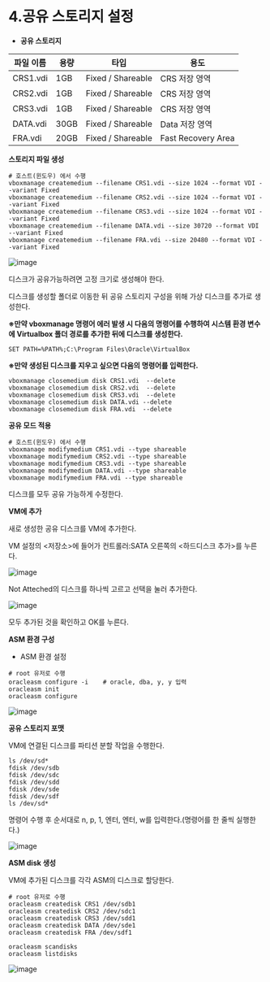 # 4.공유 스토리지 설정

- **공유 스토리지**

| 파일 이름 | 용량 | 타입 | 용도 |
| --- | --- | --- | --- |
| CRS1.vdi | 1GB | Fixed / Shareable | CRS 저장 영역 |
| CRS2.vdi | 1GB | Fixed / Shareable | CRS 저장 영역 |
| CRS3.vdi | 1GB | Fixed / Shareable | CRS 저장 영역 |
| DATA.vdi | 30GB | Fixed / Shareable | Data 저장 영역 |
| FRA.vdi | 20GB | Fixed / Shareable | Fast Recovery Area |

**스토리지 파일 생성**
```
# 호스트(윈도우) 에서 수행
vboxmanage createmedium --filename CRS1.vdi --size 1024 --format VDI --variant Fixed
vboxmanage createmedium --filename CRS2.vdi --size 1024 --format VDI --variant Fixed
vboxmanage createmedium --filename CRS3.vdi --size 1024 --format VDI --variant Fixed
vboxmanage createmedium --filename DATA.vdi --size 30720 --format VDI --variant Fixed
vboxmanage createmedium --filename FRA.vdi --size 20480 --format VDI --variant Fixed
```

![image](https://github.com/oraclejyp/19c_rac_inst/assets/133745372/94ff921a-9a6c-46e9-bd8c-d43cc4668d6c)

디스크가 공유가능하려면 고정 크기로 생성해야 한다.

디스크를 생성할 폴더로 이동한 뒤 공유 스토리지 구성을 위해 가상 디스크를 추가로 생성한다.

**※만약 vboxmanage 명령어 에러 발생 시 다음의 명령어를 수행하여 시스템 환경 변수에 Virtualbox 폴더 경로를 추가한 뒤에 디스크를 생성한다.**

```
SET PATH=%PATH%;C:\Program Files\Oracle\VirtualBox
```

**※만약 생성된 디스크를 지우고 싶으면 다음의 명령어를 입력한다.**
```
vboxmanage closemedium disk CRS1.vdi  --delete
vboxmanage closemedium disk CRS2.vdi  --delete
vboxmanage closemedium disk CRS3.vdi  --delete
vboxmanage closemedium disk DATA.vdi --delete
vboxmanage closemedium disk FRA.vdi  --delete
```

**공유 모드 적용**

```
# 호스트(윈도우) 에서 수행
vboxmanage modifymedium CRS1.vdi --type shareable
vboxmanage modifymedium CRS2.vdi --type shareable
vboxmanage modifymedium CRS3.vdi --type shareable
vboxmanage modifymedium DATA.vdi --type shareable
vboxmanage modifymedium FRA.vdi --type shareable
```

디스크를 모두 공유 가능하게 수정한다.

**VM에 추가**

새로 생성한 공유 디스크를 VM에 추가한다.

VM 설정의 <저장소>에 들어가 컨트롤러:SATA 오른쪽의 <하드디스크 추가>를 누른다.

![image](https://github.com/oraclejyp/19c_rac_inst/assets/133745372/8e6d8e03-619e-4329-96e3-cbe2c70a029e)

Not Atteched의 디스크를 하나씩 고르고 선택을 눌러 추가한다.

![image](https://github.com/oraclejyp/19c_rac_inst/assets/133745372/15520715-7623-4f7f-b59d-ba9835176cc7)

모두 추가된 것을 확인하고 OK를 누른다.

**ASM 환경 구성**

- ASM 환경 설정

```
# root 유저로 수행
oracleasm configure -i    # oracle, dba, y, y 입력
oracleasm init
oracleasm configure
```
![image](https://github.com/oraclejyp/19c_rac_inst/assets/133745372/0debecf6-ee03-4cc5-bde5-921f93b8c8ef)

**공유 스토리지 포맷**

VM에 연결된 디스크를 파티션 분할 작업을 수행한다.

```
ls /dev/sd*
fdisk /dev/sdb 
fdisk /dev/sdc 
fdisk /dev/sdd 
fdisk /dev/sde 
fdisk /dev/sdf 
ls /dev/sd*
```

명령어 수행 후 순서대로 n, p, 1, 엔터, 엔터, w를 입력한다.(명령어를 한 줄씩 실행한다.)

![image](https://github.com/oraclejyp/19c_rac_inst/assets/133745372/59256824-6b86-40e8-8517-77aceb8fa8ef)

**ASM disk 생성**

VM에 추가된 디스크를 각각 ASM의 디스크로 할당한다.

```
# root 유저로 수행
oracleasm createdisk CRS1 /dev/sdb1
oracleasm createdisk CRS2 /dev/sdc1
oracleasm createdisk CRS3 /dev/sdd1
oracleasm createdisk DATA /dev/sde1
oracleasm createdisk FRA /dev/sdf1

oracleasm scandisks
oracleasm listdisks
```

![image](https://github.com/oraclejyp/19c_rac_inst/assets/133745372/8dac34ea-7f3b-4b45-90cb-b24f322dd1cb)
